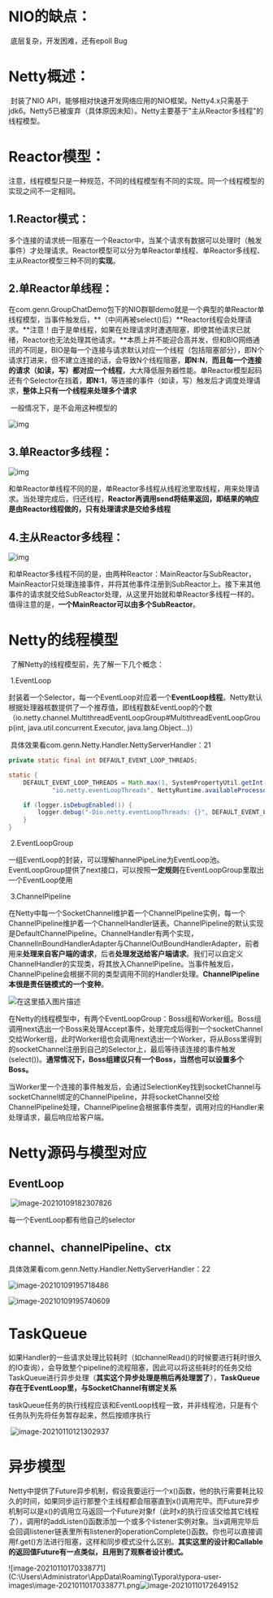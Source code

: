 # NIO的缺点：

​	底层复杂，开发困难，还有epoll Bug

# Netty概述：

​	封装了NIO API，能够相对快速开发网络应用的NIO框架。Netty4.x只需基于jdk6。Netty5已被废弃（具体原因未知）。Netty主要基于"主从Reactor多线程"的线程模型。

# Reactor模型：

​	注意，线程模型只是一种规范，不同的线程模型有不同的实现。同一个线程模型的实现之间不一定相同。

## 1.Reactor模式：

​	多个连接的请求统一阻塞在一个Reactor中，当某个请求有数据可以处理时（触发事件）才处理请求。Reactor模型可以分为单Reactor单线程、单Reactor多线程、主从Reactor模型三种不同的**实现**。

## 2.单Reactor单线程：

​	在com.genn.GroupChatDemo包下的NIO群聊demo就是一个典型的单Reactor单线程模型，当事件触发后，**（中间再被select()后）**Reactor线程会处理请求。**注意！由于是单线程，如果在处理请求时遭遇阻塞，即使其他请求已就绪，Reactor也无法处理其他请求。**本质上并不能迎合高并发，但和BIO网络通讯的不同是，BIO是每一个连接与请求默认对应一个线程（包括阻塞部分），即N个请求打进来，但不建立连接的话，会导致N个线程阻塞，**即N:N**，**而且每一个连接的请求（如读，写）都对应一个线程**，大大降低服务器性能。单Reactor模型起码还有个Selector在挡着，**即N:1**，等连接的事件（如读，写）触发后才调度处理请求，**整体上只有一个线程来处理多个请求**

​	一般情况下，是不会用这种模型的

![img](https://img2018.cnblogs.com/blog/371217/201812/371217-20181216205228564-867800649.png)

## 3.单Reactor多线程：

![img](https://img2018.cnblogs.com/blog/371217/201812/371217-20181216205238924-890218087.png)

​	和单Reactor单线程不同的是，单Reactor多线程从线程池里取线程，用来处理请求。当处理完成后，归还线程，**Reactor再调用send将结果返回，即结果的响应是由Reactor线程做的，只有处理请求是交给多线程**

## 4.主从Reactor多线程：

![img](https://img2018.cnblogs.com/blog/371217/201812/371217-20181216205249173-151738900.png)

​	和单Reactor多线程不同的是，由两种Reactor：MainReactor与SubReactor，MainReactor只处理连接事件，并将其他事件注册到SubReactor上。接下来其他事件的请求就交给SubReactor处理，从这里开始就和单Reactor多线程一样的。值得注意的是，**一个MainReactor可以由多个SubReactor**。



# Netty的线程模型

​	了解Netty的线程模型前，先了解一下几个概念：

​	1.EventLoop

​		封装着一个Selector，每一个EventLoop对应着一个**EventLoop线程**。Netty默认根据处理器核数提供了一个推荐值，即线程数&EventLoop的个数（io.netty.channel.MultithreadEventLoopGroup#MultithreadEventLoopGroup(int, java.util.concurrent.Executor, java.lang.Object...)）

​		具体效果看com.genn.Netty.Handler.NettyServerHandler：21

```java
private static final int DEFAULT_EVENT_LOOP_THREADS;

static {
    DEFAULT_EVENT_LOOP_THREADS = Math.max(1, SystemPropertyUtil.getInt(
            "io.netty.eventLoopThreads", NettyRuntime.availableProcessors() * 2));

    if (logger.isDebugEnabled()) {
        logger.debug("-Dio.netty.eventLoopThreads: {}", DEFAULT_EVENT_LOOP_THREADS);
    }
}
```

​	2.EventLoopGroup

​		一组EventLoop的封装，可以理解hannelPipeLine为EventLoop池。EventLoopGroup提供了next接口，可以按照**一定规则**在EventLoopGroup里取出一个EventLoop使用

​	3.ChannelPipeline

​		在Netty中每一个SocketChannel维护着一个ChannelPipeline实例，每一个ChannelPipeline维护着一个ChannelHandler链表。ChannelPipeline的默认实现是DefaultChannelPipeline。ChannelHandler有两个实现，ChannelInBoundHandlerAdapter与ChannelOutBoundHandlerAdapter，前者用来**处理来自客户端的请求**，后者**处理发送给客户端请求**。我们可以自定义ChannelHandler的实现类，将其放入ChannelPipeline。当事件触发后，ChannelPipeline会根据不同的类型调用不同的Handler处理。**ChannelPipeline本很是责任链模式的一个变种**。

![在这里插入图片描述](https://img-blog.csdnimg.cn/20181105212249587.png?x-oss-process=image/watermark,type_ZmFuZ3poZW5naGVpdGk,shadow_10,text_aHR0cHM6Ly9ibG9nLmNzZG4ubmV0L01lbWVyeV9sYXN0,size_16,color_FFFFFF,t_70)

​	在Netty的线程模型中，有两个EventLoopGroup：Boss组和Worker组。Boss组调用next选出一个Boss来处理Accept事件，处理完成后得到一个socketChannel交给Worker组，此时Worker组也会调用next选出一个Worker，将从Boss里得到的socketChannel注册到自己的Selector上，最后等待该连接的事件触发(select())。**通常情况下，Boss组建议只有一个Boss，当然也可以设置多个Boss。**

​	当Worker里一个连接的事件触发后，会通过SelectionKey找到socketChannel与socketChannel绑定的ChannelPipeline，并将socketChannel交给ChannelPipeline处理，ChannelPipeline会根据事件类型，调用对应的Handler来处理请求，最后响应给客户端。

# Netty源码与模型对应

## EventLoop

​	![image-20210109182307826](C:\Users\Administrator\AppData\Roaming\Typora\typora-user-images\image-20210109182307826.png)

每一个EventLoop都有他自己的selector

## channel、channelPipeline、ctx

具体效果看com.genn.Netty.Handler.NettyServerHandler：22

![image-20210109195718486](C:\Users\Administrator\AppData\Roaming\Typora\typora-user-images\image-20210109195718486.png)

![image-20210109195740609](C:\Users\Administrator\AppData\Roaming\Typora\typora-user-images\image-20210109195740609.png)



# TaskQueue

​	如果Handler的一些请求处理比较耗时（如channelRead()的时候要进行耗时很久的IO查询），会导致整个pipeline的流程阻塞，因此可以将这些耗时的任务交给TaskQueue进行异步处理（**其实这个异步处理是稍后再处理罢了**），**TaskQueue存在于EventLoop里，与SocketChannel有绑定关系**

​	taskQueue任务的执行线程应该和EventLoop线程一致，并非线程池，只是有个任务队列先将任务暂存起来，然后按顺序执行

​	![image-20210110121302937](C:\Users\Administrator\AppData\Roaming\Typora\typora-user-images\image-20210110121302937.png)

# 异步模型

​	Netty中提供了Future异步机制，假设我要运行一个x()函数，他的执行需要耗比较久的时间，如果同步运行那整个主线程都会阻塞直到x()调用完毕。而Future异步机制可以是x()的调用立马返回一个Future对象f（此时x的执行应该交给其它线程了），调用f的addListen()函数添加一个或多个listener实例对象。当x调用完毕后会回调listener链表里所有listener的operationComplete()函数。你也可以直接调用f.get()方法进行阻塞，这样和同步模式没什么区别。**其实这里的设计和Callable的返回值Future有一点类似，且用到了观察者设计模式。**

​	![image-20210110170338771](C:\Users\Administrator\AppData\Roaming\Typora\typora-user-images\image-20210110170338771.png![image-20210110172649152](C:\Users\Administrator\AppData\Roaming\Typora\typora-user-images\image-20210110172649152.png)